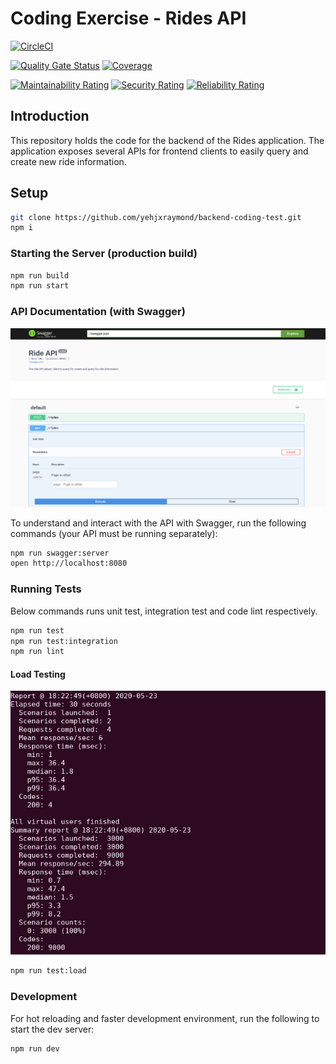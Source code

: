 # Coding Exercise - Rides API

[![CircleCI](https://circleci.com/gh/yehjxraymond/backend-coding-test.svg?style=svg)](https://circleci.com/gh/yehjxraymond/backend-coding-test)

[![Quality Gate Status](https://sonarcloud.io/api/project_badges/measure?project=yehjxraymond_backend-coding-test&metric=alert_status)](https://sonarcloud.io/dashboard?id=yehjxraymond_backend-coding-test) [![Coverage](https://sonarcloud.io/api/project_badges/measure?project=yehjxraymond_backend-coding-test&metric=coverage)](https://sonarcloud.io/dashboard?id=yehjxraymond_backend-coding-test)

[![Maintainability Rating](https://sonarcloud.io/api/project_badges/measure?project=yehjxraymond_backend-coding-test&metric=sqale_rating)](https://sonarcloud.io/dashboard?id=yehjxraymond_backend-coding-test) [![Security Rating](https://sonarcloud.io/api/project_badges/measure?project=yehjxraymond_backend-coding-test&metric=security_rating)](https://sonarcloud.io/dashboard?id=yehjxraymond_backend-coding-test) [![Reliability Rating](https://sonarcloud.io/api/project_badges/measure?project=yehjxraymond_backend-coding-test&metric=reliability_rating)](https://sonarcloud.io/dashboard?id=yehjxraymond_backend-coding-test)

## Introduction

This repository holds the code for the backend of the Rides application. The application exposes several APIs for frontend clients to easily query and create new ride information.

## Setup

```sh
git clone https://github.com/yehjxraymond/backend-coding-test.git
npm i
```

### Starting the Server (production build)

```sh
npm run build
npm run start
```

### API Documentation (with Swagger)

![Swagger API](./assets/swagger.png)

To understand and interact with the API with Swagger, run the following commands (your API must be running separately):

```sh
npm run swagger:server
open http://localhost:8080
```

### Running Tests

Below commands runs unit test, integration test and code lint respectively.

```sh
npm run test
npm run test:integration
npm run lint
```

#### Load Testing

![Load Test Result](./assets/load-test.png)

```sh
npm run test:load
```

### Development

For hot reloading and faster development environment, run the following to start the dev server:

```sh
npm run dev
```

